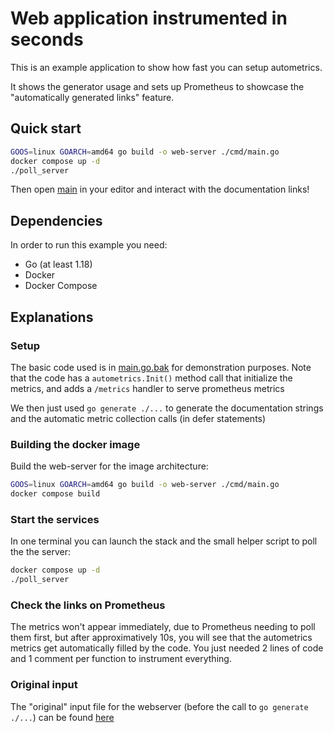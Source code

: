 # Web application instrumented in seconds

This is an example application to show how fast you can setup autometrics.

It shows the generator usage and sets up Prometheus to showcase the
"automatically generated links" feature.

## Quick start

``` sh
GOOS=linux GOARCH=amd64 go build -o web-server ./cmd/main.go
docker compose up -d
./poll_server
```

Then open [main](./cmd/main.go) in your editor and interact with the documentation links!

## Dependencies

In order to run this example you need:

- Go (at least 1.18)
- Docker
- Docker Compose

## Explanations

### Setup

The basic code used is in [main.go.bak](./cmd/main.go.bak) for demonstration purposes.
Note that the code has a `autometrics.Init()` method call that initialize the metrics, and
adds a `/metrics` handler to serve prometheus metrics

We then just used `go generate ./...` to generate the documentation strings and the
automatic metric collection calls (in defer statements)

### Building the docker image

Build the web-server for the image architecture:

```sh
GOOS=linux GOARCH=amd64 go build -o web-server ./cmd/main.go
docker compose build
```

### Start the services

In one terminal you can launch the stack and the small helper script to poll the the server:

```sh
docker compose up -d
./poll_server
```

### Check the links on Prometheus

The metrics won't appear immediately, due to Prometheus needing to poll them first, but after
approximatively 10s, you will see that the autometrics metrics get automatically filled by
the code. You just needed 2 lines of code and 1 comment per function to instrument everything.

### Original input

The "original" input file for the webserver (before the call to `go generate ./...`) can
be found [here](./cmd/main.go.bak)
